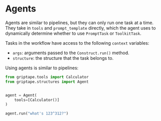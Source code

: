 # Agents

Agents are similar to pipelines, but they can only run one task at a time. They take in `tools` and `prompt_template` directly, which the agent uses to dynamically determine whether to use `PromptTask` or `ToolkitTask`.

Tasks in the workflow have access to the following `context` variables:

* `args`: arguments passed to the `Construct.run()` method.
* `structure`: the structure that the task belongs to.

Using agents is similar to pipelines:

```python
from griptape.tools import Calculator
from griptape.structures import Agent


agent = Agent(
    tools=[Calculator()]
)

agent.run("what's 123^312?")
```
